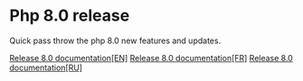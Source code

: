 # Php 8.0 release
Quick pass throw the php 8.0 new features and updates.

[Release 8.0 documentation[EN]](https://www.php.net/releases/8.0/en.php)
[Release 8.0 documentation[FR]](https://www.php.net/releases/8.0/fr.php)
[Release 8.0 documentation[RU]](https://www.php.net/releases/8.0/ru.php)
